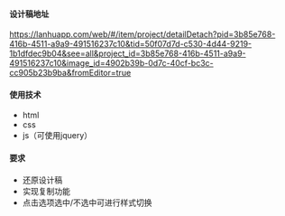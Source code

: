 #### 设计稿地址
https://lanhuapp.com/web/#/item/project/detailDetach?pid=3b85e768-416b-4511-a9a9-491516237c10&tid=50f07d7d-c530-4d44-9219-1b1dfdec9b04&see=all&project_id=3b85e768-416b-4511-a9a9-491516237c10&image_id=4902b39b-0d7c-40cf-bc3c-cc905b23b9ba&fromEditor=true

#### 使用技术
  - html
  - css
  - js（可使用jquery）
#### 要求
  - 还原设计稿
  - 实现复制功能
  - 点击选项选中/不选中可进行样式切换